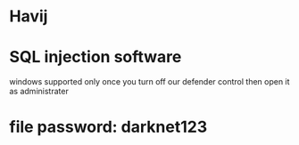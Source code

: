 # Havij
 # SQL injection software
 windows supported only 
 once you turn off our defender control then open it as administrater 
 


# file password: darknet123
